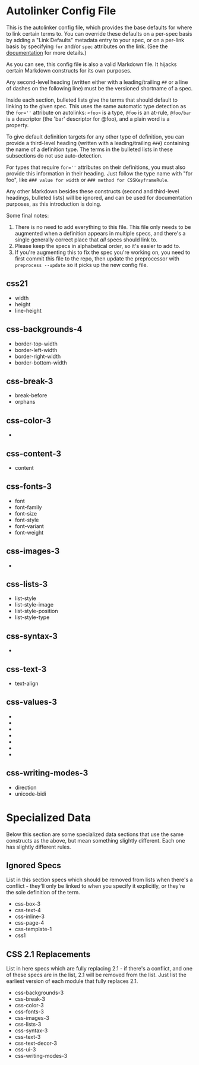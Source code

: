 Autolinker Config File
======================

This is the autolinker config file,
which provides the base defaults for where to link certain terms to.
You can override these defaults on a per-spec basis by adding a "Link Defaults" metadata entry to your spec,
or on a per-link basis by specifying `for` and/or `spec` attributes on the link.
(See the [documentation](https://github.com/tabatkins/css-preprocessor/blob/master/docs/definitions-autolinks.md) for more details.)

As you can see, this config file is also a valid Markdown file.
It hijacks certain Markdown constructs for its own purposes.

Any second-level heading (written either with a leading/trailing `##` or a line of dashes on the following line)
must be the versioned shortname of a spec.

Inside each section, bulleted lists give the terms that should default to linking to the given spec.
This uses the same automatic type detection as the `for=''` attribute on autolinks:
`<foo>` is a type, `@foo` is an at-rule, `@foo/bar` is a descriptor (the 'bar' descriptor for @foo), and a plain word is a property.

To give default definition targets for any other type of definition,
you can provide a third-level heading (written with a leading/trailing `###`)
containing the name of a definition type.
The terms in the bulleted lists in these subsections do not use auto-detection.

For types that require `for=''` attributes on their definitions,
you must also provide this information in their heading.
Just follow the type name with "for foo",
like `### value for width` or `### method for CSSKeyframeRule`.

Any other Markdown besides these constructs
(second and third-level headings, bulleted lists)
will be ignored, and can be used for documentation purposes,
as this introduction is doing.

Some final notes:

1. There is no need to add everything to this file. This file only needs to be augmented when a definition appears in multiple specs, and there's a single generally correct place that *all* specs should link to.
2. Please keep the specs in alphabetical order, so it's easier to add to.
3. If you're augmenting this to fix the spec you're working on, you need to first commit this file to the repo, then update the preprocessor with `preprocess --update` so it picks up the new config file.

css21
-----
* width
* height
* line-height

css-backgrounds-4
-----------------
* border-top-width
* border-left-width
* border-right-width
* border-bottom-width

css-break-3
-----------
* break-before
* orphans

css-color-3
-----------
* <color>

css-content-3
-------------
* content

css-fonts-3
-----------
* font
* font-family
* font-size
* font-style
* font-variant
* font-weight

css-images-3
------------
* <image>

css-lists-3
-----------
* list-style
* list-style-image
* list-style-position
* list-style-type

css-syntax-3
------------
* <integer>

css-text-3
----------
* text-align

css-values-3
------------
* <url>
* <string>
* <integer>
* <number>
* <percentage>
* <length>
* <angle>

css-writing-modes-3
-------------------
* direction
* unicode-bidi


Specialized Data
================

Below this section are some specialized data sections that use the same constructs as the above,
but mean something slightly different.
Each one has slightly different rules.

Ignored Specs
-------------

List in this section specs which should be removed from lists when there's a conflict -
they'll only be linked to when you specify it explicitly,
or they're the sole definition of the term.

* css-box-3
* css-text-4
* css-inline-3
* css-page-4
* css-template-1
* css1

CSS 2.1 Replacements
--------------------

List in here specs which are fully replacing 2.1 -
if there's a conflict, and one of these specs are in the list,
2.1 will be removed from the list.
Just list the earliest version of each module that fully replaces 2.1.

* css-backgrounds-3
* css-break-3
* css-color-3
* css-fonts-3
* css-images-3
* css-lists-3
* css-syntax-3
* css-text-3
* css-text-decor-3
* css-ui-3
* css-writing-modes-3